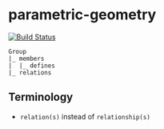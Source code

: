 parametric-geometry
===================
[![Build Status](https://travis-ci.org/PixnBits/parametric-geometry.svg?branch=develop)](https://travis-ci.org/PixnBits/parametric-geometry)

```
Group
|_ members
|  |_ defines
|_ relations
```


Terminology
-----------

* `relation(s)` instead of `relationship(s)`
